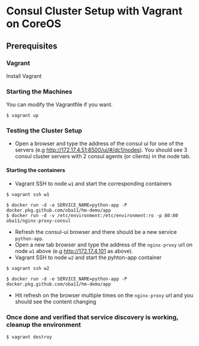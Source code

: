# Consul Cluster Setup with Vagrant on CoreOS

## Prerequisites
### Vagrant
Install Vagrant

### Starting the Machines
You can modify the Vagrantfile if you want.

```
$ vagrant up
```

### Testing the Cluster Setup

* Open a browser and type the address of the consul ui for one of the servers (e.g http://172.17.4.51:8500/ui/#/dc1/nodes). You should see 3 consul cluster servers with 2 consul agents (or clients) in the node tab.

#### Starting the containers

* Vagrant SSH to node `w1` and start the corresponding containers

```
$ vagrant ssh w1

$ docker run -d -e SERVICE_NAME=python-app -P docker.pkg.github.com/oba11/hm-demo/app
$ docker run -d -v /etc/environment:/etc/environment:ro -p 80:80 oba11/nginx-proxy-consul
```

* Refresh the consul-ui browser and there should be a new service `python-app`.
* Open a new tab browser and type the address of the `nginx-proxy` url on node `w1` above (e.g http://172.17.4.101 as above).
* Vagrant SSH to node `w2` and start the pyhton-app container

```
$ vagrant ssh w2

$ docker run -d -e SERVICE_NAME=python-app -P docker.pkg.github.com/oba11/hm-demo/app
```

* Hit refresh on the browser multiple times on the `nginx-proxy` url and you should see the content changing

### Once done and verified that service discovery is working, cleanup the environment

```
$ vagrant destroy
```
